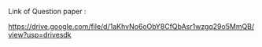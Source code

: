 Link of Question paper :

https://drive.google.com/file/d/1aKhvNo6oObY8CfQbAsr1wzgq29o5MmQB/view?usp=drivesdk

